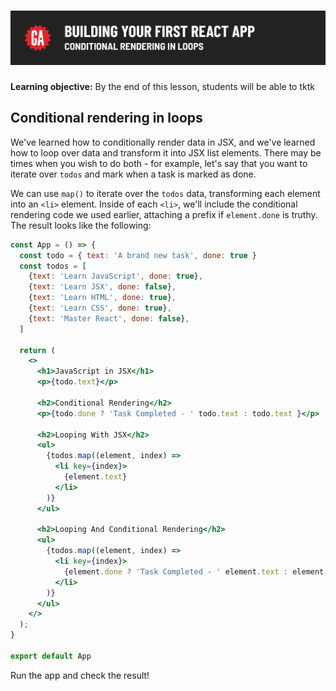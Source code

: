 # ![Building Your First React App - Conditional Rendering In Loops](./assets/hero.png)

**Learning objective:** By the end of this lesson, students will be able to tktk

## Conditional rendering in loops

We've learned how to conditionally render data in JSX, and we've learned how to loop over data and transform it into JSX list elements. There may be times when you wish to do both - for example, let's say that you want to iterate over `todos` and mark when a task is marked as done. 

We can use `map()` to iterate over the `todos` data, transforming each element into an `<li>` element. Inside of each `<li>`, we'll include the conditional rendering code we used earlier, attaching a prefix if `element.done` is truthy. The result looks like the following: 

```jsx
const App = () => {
  const todo = { text: 'A brand new task', done: true }
  const todos = [
    {text: 'Learn JavaScript', done: true},
    {text: 'Learn JSX', done: false},
    {text: 'Learn HTML', done: true},
    {text: 'Learn CSS', done: true},
    {text: 'Master React', done: false},
  ]

  return (
    <>
      <h1>JavaScript in JSX</h1>
      <p>{todo.text}</p>

      <h2>Conditional Rendering</h2>
      <p>{todo.done ? 'Task Completed - ' todo.text : todo.text }</p>

      <h2>Looping With JSX</h2>
      <ul>
        {todos.map((element, index) =>
          <li key={index}>
            {element.text}
          </li>
        )}
      </ul>

      <h2>Looping And Conditional Rendering</h2>
      <ul>
        {todos.map((element, index) => 
          <li key={index}>
            {element.done ? 'Task Completed - ' element.text : element.text}
          </li>
        )}
      </ul>
    </>
  );
}

export default App
```

Run the app and check the result! 